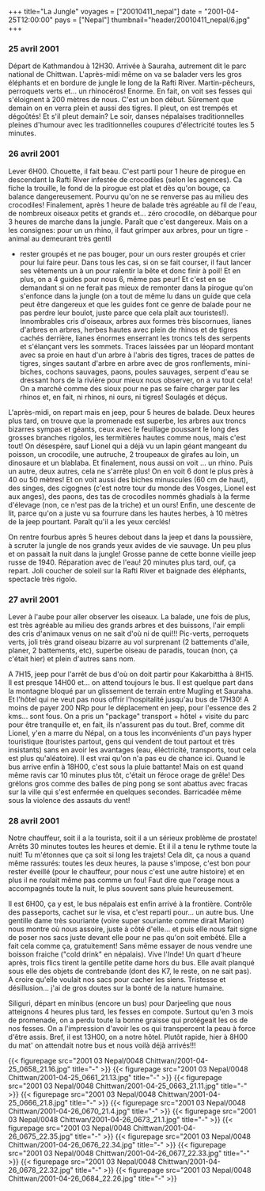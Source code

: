 +++
title="La Jungle"
voyages = ["20010411_nepal"]
date = "2001-04-25T12:00:00"
pays = ["Nepal"]
thumbnail="header/20010411_nepal/6.jpg"
+++
### 25 avril 2001

 Départ de Kathmandou à 12H30. Arrivée à Sauraha, autrement dit le parc national 
de Chittwan. L'après-midi même on va se balader vers les gros éléphants et en 
bordure de jungle le long de la Rafti River. Martin-pêcheurs, perroquets verts 
et... un rhinocéros! Enorme. En fait, on voit ses fesses qui s'éloignent à 200 
mètres de nous. C'est un bon début. Sûrement que demain on en verra plein et 
aussi des tigres. Il pleut, on est trempés et dégoûtés! Et s'il pleut demain? 
Le soir, danses népalaises traditionnelles pleines d'humour avec les traditionnelles 
coupures d'électricité toutes les 5 minutes. 

### 26 avril 2001

Lever 6H00. Chouette, il fait beau. C'est parti pour 1 heure de pirogue en 
descendant la Rafti River infestée de crocodiles (selon les agences). Ca fiche 
la trouille, le fond de la pirogue est plat et dès qu'on bouge, ça balance dangereusement. 
Pourvu qu'on ne se renverse pas au milieu des crocodiles! Finalement, après 
1 heure de balade très agréable au fil de l'eau, de nombreux oiseaux petits 
et grands et... zéro crocodile, on débarque pour 3 heures de marche dans la 
jungle. Paraît que c'est dangereux. Mais on a les consignes: pour un un rhino, 
il faut grimper aux arbres, pour un tigre - animal au demeurant très gentil 
- rester groupés et ne pas bouger, pour un ours rester groupés et crier pour 
lui faire peur. Dans tous les cas, si on se fait courser, il faut lancer ses 
vêtements un à un pour ralentir la bête et donc finir à poil! Et en plus, on 
a 4 guides pour nous 6, même pas peur! Et c'est en se demandant si on ne ferait 
pas mieux de remonter dans la pirogue qu'on s'enfonce dans la jungle (on a tout 
de même lu dans un guide que cela peut être dangereux et que les guides font 
ce genre de balade pour ne pas perdre leur boulot, juste parce que cela plaît 
aux touristes!). Innombrables cris d'oiseaux, arbres aux formes très biscornues, 
lianes d'arbres en arbres, herbes hautes avec plein de rhinos et de tigres cachés 
derrière, lianes énormes enserrant les troncs tels des serpents et s'élançant 
vers les sommets. Traces laissées par un léopard montant avec sa proie en haut 
d'un arbre à l'abris des tigres, traces de pattes de tigres, singes sautant 
d'arbre en arbre avec de gros ronflements, mini-biches, cochons sauvages, paons, 
poules sauvages, serpent d'eau se dressant hors de la rivière pour mieux nous 
observer, on a vu tout cela! On a marché comme des sioux pour ne pas se faire 
charger par les rhinos et, en fait, ni rhinos, ni ours, ni tigres! Soulagés 
et déçus.

L'après-midi, on repart mais en jeep, pour 5 heures de balade. Deux heures 
plus tard, on trouve que la promenade est superbe, les arbres aux troncs bizarres 
sympas et géants, ceux avec le feuillage poussant le long des grosses branches 
rigolos, les termitières hautes comme nous, mais c'est tout! On désespère, sauf 
Lionel qui a déjà vu un lapin géant mangeant du poisson, un crocodile, une autruche, 
2 troupeaux de girafes au loin, un dinosaure et un blablaba. Et finalement, 
nous aussi on voit ... un rhino. Puis un autre, deux autres, cela ne s'arrête 
plus! On en voit 6 dont le plus près à 40 ou 50 mètres! Et on voit aussi des 
biches minuscules (60 cm de haut), des singes, des cigognes (c'est notre tour 
du monde des Vosges, Lionel est aux anges), des paons, des tas de crocodiles 
nommés ghadials à la ferme d'élevage (non, ce n'est pas de la triche) et un 
ours! Enfin, une descente de lit, parce qu'on a juste vu sa fourrure dans les 
hautes herbes, à 10 mètres de la jeep pourtant. Paraît qu'il a les yeux cerclés! 


On rentre fourbus après 5 heures debout dans la jeep et dans la poussière, 
à scruter la jungle de nos grands yeux avides de vie sauvage. Un peu plus et 
on passait la nuit dans la jungle! Grosse panne de cette bonne vieille jeep 
russe de 1940. Réparation avec de l'eau! 20 minutes plus tard, ouf, ça repart. 
Joli coucher de soleil sur la Rafti River et baignade des éléphants, spectacle 
très rigolo.

### 27 avril 2001

Lever à l'aube pour aller observer les oiseaux. La balade, une fois de plus, 
est très agréable au milieu des grands arbres et des buissons, l'air empli des 
cris d'animaux venus on ne sait d'où ni de qui!!! Pic-verts, perroquets verts, 
joli très grand oiseau bizarre au vol surprenant (2 battements d'aile, planer, 
2 battements, etc), superbe oiseau de paradis, toucan (non, ça c'était hier) 
et plein d'autres sans nom. 

A 7H15, jeep pour l'arrêt de bus d'où on doit partir pour Kakarbittha à 8H15. 
Il est presque 14H00 et... on attend toujours le bus. Il est quelque part dans 
la montagne bloqué par un glissement de terrain entre Mugling et Sauraha. Et 
l'hôtel qui ne veut pas nous offrir l'hospitalité jusqu'au bus de 17H30! A moins 
de payer 200 NRp pour le déplacement en jeep, pour l'essence des 2 kms... sont 
fous. On a pris un "package" transport + hôtel + visite du parc pour être tranquille 
et, en fait, ils n'assurent pas du tout. Bref, comme dit Lionel, y'en a marre 
du Népal, on a tous les inconvénients d'un pays hyper touristique (touristes 
partout, gens qui vendent de tout partout et très insistants) sans en avoir 
les avantages (eau, éléctricité, transports, tout cela est plus qu'aléatoire). 
Il est vrai qu'on n'a pas eu de chance ici. Quand le bus arrive enfin à 18H00, 
c'est sous la pluie battante! Mais on est quand même ravis car 10 minutes plus 
tôt, c'était un féroce orage de grêle! Des grélons gros comme des balles de 
ping pong se sont abattus avec fracas sur la ville qui s'est enfermée en quelques 
secondes. Barricadée même sous la violence des assauts du vent!

### 28 avril 2001

Notre chauffeur, soit il a la tourista, soit il a un sérieux problème de prostate! 
Arrêts 30 minutes toutes les heures et demie. Et il il a tenu le rythme toute 
la nuit! Tu m'étonnes que ça soit si long les trajets! Cela dit, ça nous a quand 
même rassurés: toutes les deux heures, la pause s'impose, c'est bon pour rester 
éveillé (pour le chauffeur, pour nous c'est une autre histoire) et en plus il 
ne roulait même pas comme un fou! Faut dire que l'orage nous a accompagnés toute 
la nuit, le plus souvent sans pluie heureusement.

Il est 6H00, ça y est, le bus népalais est enfin arrivé à la frontière. Contrôle 
des passeports, cachet sur le visa, et c'est reparti pour... un autre bus. Une 
gentille dame très souriante (voire super souriante comme dirait Marion) nous 
montre où nous assoire, juste à côté d'elle... et puis elle nous fait signe 
de poser nos sacs juste devant elle pour ne pas qu'on soit embêté. Elle a fait 
cela comme ça, gratuitement! Sans même essayer de nous vendre une boisson fraiche 
("cold drink" en népalais). Vive l'Inde! Un quart d'heure après, trois flics 
tirent la gentille petite dame hors du bus. Elle avait planqué sous elle des 
objets de contrebande (dont des K7, le reste, on ne sait pas). A croire qu'elle 
voulait nos sacs pour cacher les siens. Tristesse et désillusion... j'ai de 
gros doutes sur la bonté de la nature humaine.

Siliguri, départ en minibus (encore un bus) pour Darjeeling que nous atteignons 
4 heures plus tard, les fesses en compote. Surtout qu'en 3 mois de promenade, 
on a perdu toute la bonne graisse qui protégeait les os de nos fesses. On a 
l'impression d'avoir les os qui transpercent la peau à force d'être assis. Bref, 
il est 13H00, on a notre hôtel. Plutôt rapide, hier à 8H00 du mat' on attendait 
notre bus et nous voilà déjà arrivés!!!


{{< figurepage src="2001 03 Nepal/0048 Chittwan/2001-04-25_0658_21.16.jpg" title="-"  >}}
{{< figurepage src="2001 03 Nepal/0048 Chittwan/2001-04-25_0661_21.13.jpg" title="-"  >}}
{{< figurepage src="2001 03 Nepal/0048 Chittwan/2001-04-25_0663_21.11.jpg" title="-"  >}}
{{< figurepage src="2001 03 Nepal/0048 Chittwan/2001-04-25_0666_21.8.jpg" title="-"  >}}
{{< figurepage src="2001 03 Nepal/0048 Chittwan/2001-04-26_0670_21.4.jpg" title="-"  >}}
{{< figurepage src="2001 03 Nepal/0048 Chittwan/2001-04-26_0673_21.1.jpg" title="-"  >}}
{{< figurepage src="2001 03 Nepal/0048 Chittwan/2001-04-26_0675_22.35.jpg" title="-"  >}}
{{< figurepage src="2001 03 Nepal/0048 Chittwan/2001-04-26_0676_22.34.jpg" title="-"  >}}
{{< figurepage src="2001 03 Nepal/0048 Chittwan/2001-04-26_0677_22.33.jpg" title="-"  >}}
{{< figurepage src="2001 03 Nepal/0048 Chittwan/2001-04-26_0678_22.32.jpg" title="-"  >}}
{{< figurepage src="2001 03 Nepal/0048 Chittwan/2001-04-26_0684_22.26.jpg" title="-"  >}}



